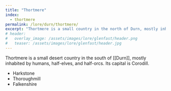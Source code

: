 ```yaml
---
title: "Thortmere"
index:
  - thortmere
permalink: /lore/durn/thortmere/
excerpt: "Thortmere is a small country in the north of Durn, mostly inhabited by humans, half-elves, and half-orcs."
# header:
#   overlay_image: /assets/images/lore/glenfast/header.png
#   teaser: /assets/images/lore/glenfast/header.jpg
---
```

Thortmere is a small desert country in the south of [[Durn]], mostly inhabited by humans, half-elves, and half-orcs. Its capital is Corodill.

- Harkstone 
- Thoroughmill
- Falkenshire